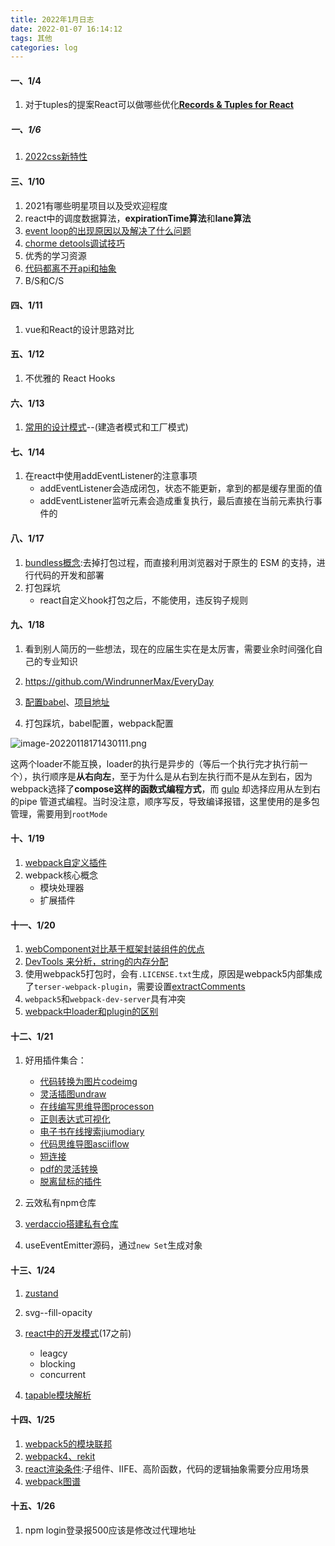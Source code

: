 ```yaml
---
title: 2022年1月日志
date: 2022-01-07 16:14:12
tags: 其他
categories: log
---
```


#### 一、1/4

1. 对于tuples的提案React可以做哪些优化[**Records & Tuples for React**](https://github.com/ascoders/weekly/blob/master/%E5%89%8D%E6%B2%BF%E6%8A%80%E6%9C%AF/224.%E7%B2%BE%E8%AF%BB%E3%80%8ARecords%20%26%20Tuples%20for%20React%E3%80%8B.md)

##### 一、1/6

1. [2022css新特性](https://mp.weixin.qq.com/s/Vkic7gMeUzWT9w8O50TLlw)

#### 三、1/10

1. 2021有哪些明星项目以及受欢迎程度
2. react中的调度数据算法，**expirationTime算法**和**lane算法**
3. [event loop的出现原因以及解决了什么问题](https://mp.weixin.qq.com/s/xeTBJsW6YKld6VsNoGv_aw)
4. [chorme detools调试技巧](https://mp.weixin.qq.com/s/cxYYvVaf5_5u9d1uPrPM3g)
5. 优秀的学习资源
6. [代码都离不开api和抽象](https://mp.weixin.qq.com/s/NN1AM25kCViSKW848s9VAg)
7. B/S和C/S

#### 四、1/11

1. vue和React的设计思路对比

#### 五、1/12

1. 不优雅的 React Hooks

#### 六、1/13

1. [常用的设计模式](https://juejin.cn/post/6881384600758091784#heading-5)--(建造者模式和工厂模式)

#### 七、1/14

1. 在react中使用addEventListener的注意事项
   - addEventListener会造成闭包，状态不能更新，拿到的都是缓存里面的值
   - addEventListener监听元素会造成重复执行，最后直接在当前元素执行事件的

#### 八、1/17

1. [bundless概念](https://zhuanlan.zhihu.com/p/329882182):去掉打包过程，而直接利用浏览器对于原生的 ESM 的支持，进行代码的开发和部署
2. 打包踩坑
   - react自定义hook打包之后，不能使用，违反钩子规则

#### 九、1/18

1. 看到别人简历的一些想法，现在的应届生实在是太厉害，需要业余时间强化自己的专业知识

2. https://github.com/WindrunnerMax/EveryDay

3. [配置babel](https://blog.csdn.net/weixin_42321819/article/details/118961388?utm_medium=distribute.pc_aggpage_search_result.none-task-blog-2~aggregatepage~first_rank_ecpm_v1~rank_v31_ecpm-2-118961388.pc_agg_new_rank&utm_term=%E4%BB%80%E4%B9%88%E6%97%B6%E5%80%99%E9%9C%80%E8%A6%81%E9%85%8D%E7%BD%AEbabel&spm=1000.2123.3001.4430)、[项目地址](https://github1s.com/rupid/tutor-babel/blob/HEAD/packages/tutor-runtime01/src/index.js)

4. 打包踩坑，babel配置，webpack配置

![image-20220118171430111.png](https://s2.loli.net/2022/01/19/TFOJCUywefznR3M.png)

   这两个loader不能互换，loader的执行是异步的（等后一个执行完才执行前一个），执行顺序是**从右向左**，至于为什么是从右到左执行而不是从左到右，因为webpack选择了**compose这样的函数式编程方式**，而 [gulp](https://so.csdn.net/so/search?q=gulp&spm=1001.2101.3001.7020) 却选择应用从左到右的pipe 管道式编程。当时没注意，顺序写反，导致编译报错，这里使用的是多包管理，需要用到`rootMode`

   #### 十、1/19

   1. [webpack自定义插件](https://blog.touchczy.top/#/Plugin/%E5%88%9D%E6%8E%A2webpack%E4%B9%8B%E7%BC%96%E5%86%99plugin)
   2. webpack核心概念
      - 模块处理器
      - 扩展插件

      
   #### 十一、1/20

   1. [webComponent对比基于框架封装组件的优点](https://mp.weixin.qq.com/s/jNT72ln609qxxG514oFvxg)
   2. [DevTools 来分析，string的内存分配](https://mp.weixin.qq.com/s/Gtz-ZfDkWT6wBeg9D__weA)
   3. 使用webpack5打包时，会有`.LICENSE.txt`生成，原因是webpack5内部集成了`terser-webpack-plugin`，需要设置[extractComments](https://webpack.docschina.org/plugins/terser-webpack-plugin/#extractcomments)
   4. `webpack5`和`webpack-dev-server`具有冲突
   5. [webpack中loader和plugin的区别](https://blog.csdn.net/csm0912/article/details/88795369)


#### 十二、1/21

1. 好用插件集合：
   - [代码转换为图片codeimg](https://codeimg.io/?ref=Appinn)
   - [灵活插图undraw](https://undraw.co/illustrations)
   - [在线编写思维导图processon](https://www.processon.com/)
   - [正则表达式可视化](https://jex.im/regulex/#!flags=&re=%5E(a%7Cb)*%3F%24)
   - [电子书在线搜索jiumodiary](https://www.jiumodiary.com/)
   - [代码思维导图asciiflow](https://asciiflow.com/#/)
   - [短连接](https://xiaomark.com/)
   - [pdf的灵活转换](https://smallpdf.com/#s=tools)
   - [脱离鼠标的插件](vimium谷歌插件)

2. 云效私有npm仓库
3. [verdaccio搭建私有仓库](https://juejin.cn/post/6949531037613424653)
4. useEventEmitter源码，通过`new Set`生成对象

#### 十三、1/24

1. [zustand](https://github.com/ascoders/weekly/blob/master/%E6%BA%90%E7%A0%81%E8%A7%A3%E8%AF%BB/227.%20%E7%B2%BE%E8%AF%BB%E3%80%8Azustand%20%E6%BA%90%E7%A0%81%E3%80%8B.md)
2. svg--fill-opacity
3. [react中的开发模式](https://zhuanlan.zhihu.com/p/434263919)(17之前)
   - leagcy
   - blocking
   - concurrent

4. [tapable模块解析](https://www.jianshu.com/p/273e1c9904d2)

#### 十四、1/25

1. [webpack5的模块联邦](https://github.com/ascoders/weekly/blob/master/%E5%89%8D%E6%B2%BF%E6%8A%80%E6%9C%AF/144.%E7%B2%BE%E8%AF%BB%E3%80%8AWebpack5%20%E6%96%B0%E7%89%B9%E6%80%A7%20-%20%E6%A8%A1%E5%9D%97%E8%81%94%E9%82%A6%E3%80%8B.md)
2. [webpack4、rekit](https://github.com/ascoders/weekly/blob/master/%E5%89%8D%E6%B2%BF%E6%8A%80%E6%9C%AF/47.%E7%B2%BE%E8%AF%BB%E3%80%8Awebpack4.0%20%E5%8D%87%E7%BA%A7%E6%8C%87%E5%8D%97%E3%80%8B.md)
3. [react渲染条件](https://github.com/ascoders/weekly/blob/master/%E5%89%8D%E6%B2%BF%E6%8A%80%E6%9C%AF/61.%E7%B2%BE%E8%AF%BB%E3%80%8AReact%20%E5%85%AB%E7%A7%8D%E6%9D%A1%E4%BB%B6%E6%B8%B2%E6%9F%93%E3%80%8B.md):子组件、IIFE、高阶函数，代码的逻辑抽象需要分应用场景
4. [webpack图谱](https://www.processon.com/mindmap/61ea08f3e401fd06afac59d3)

#### 十五、1/26

1. npm login登录报500应该是修改过代理地址